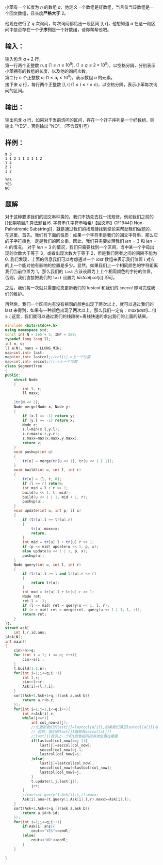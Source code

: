 小苯有一个长度为 $n$ 的数组 $a$，他定义一个数组是好数组，当且仅当该数组是一个回文数组，且长度**严格大于** $2$。  
  
他现在进行了 $q$ 次询问，每次询问都给出一段区间 $[l, r]$，他想知道 $a$ 在这一段区间中是否存在一个**子序列**是一个好数组，请你帮帮他吧。

## 输入：
输入包含 $q + 2$ 行。  
第一行两个正整数 $n, q\ (1 \leq n \leq 10^5),\ (1 \leq q \leq 2 \times 10^5)$，以空格分隔，分别表示小苯拥有的数组的长度，以及他的询问次数。  
第二行 $n$ 个正整数 $a_i\ (1 \leq a_i \leq 10^9)$，表示数组 $a$ 的元素。  
接下来 $q$ 行，每行两个正整数 $[l, r]\ (1 \leq l \leq r \leq n)$，以空格分隔，表示小苯每次询问的区间。

## 输出：
输出包含 $q$ 行，如果对于当前询问的区间，存在一个好子序列是一个好数组，则输出 "YES"，否则输出 "NO"。（不含双引号）

## 样例：
```
9 3
1 1 2 1 1 3 1 1 2
1 4
2 7
1 2
```

```
YES
YES
NO
```

## 题解
对于这种要求我们的回文串种类的，我们不妨先去找一找规律，例如我们之前的 [[长期项目/1.算法题目/6. 字符串/1.字符串哈希/【回文串】CF1944D Non-Palindromic Substring]]，就是通过我们的找规律找到结论来帮助我们做题的。
在这里，首先，我们有下面的性质：如果一个字符串是我们的回文字符串，那么它的子字符串也一定是我们的回文串，因此，我们只需要处理我们 $len=3$ 和 $len=4$ 的情况。
对于 $len=3$ 的情况，我们只需要找到一个区间，当中某一个字母出现的次数大于等于 3，或者出现次数大于等于 2，但是我们两者之间的间隔不能为 0.
我们发现，上面的信息我们可以考虑通过一个 $last$ 数组来表示我们位置 $i$ 对应的上一个能对他有影响的位置是多少。显然，如果我们上一个相同颜色的字符距离我们当前位置为 1，那么我们的 `last` 应该设置为上上个相同颜色的字符的位置。否则，我们直接把我们的 `last` 设置为 $lastcol[col[i]]$ 即可。

之后，我们每一次就只需要动态更新我们的 $lastcol$ 和我们的 $seccol$ 即可完成我们的维护。

再然后，我们一个区间内有没有相同的颜色出现了两次以上，就可以通过我们的 last 来得到，如果有一种颜色出现了两次以上，那么我们一定有：$max(last[l\dots r])\geq l$,这里，我们就可以通过我们的线段树+离线快速的求出我们的上面的结果。

```cpp
#include <bits/stdc++.h>
using namespace std;
const int N = 2e5 + 5, INF = 2e9;
typedef long long ll;
int n, q;
ll a[N], nans = LLONG_MIN;
map<int,int> last;
map<int,int> lastcol;//col[i]->上一个位置
map<int,int> seccol;//i->上一个位置
class SegmentTree
{
public:
	struct Node
	{
		int l, r;
		ll maxx;
		
	}tr[N << 2];
	Node merge(Node x, Node y)
	{
		if (x.l == -1) return y;
		if (y.l == -1) return x;
		Node z;
		z.l=min(x.l,y.l);
		z.r=max(x.r,y.r);
		z.maxx=max(x.maxx,y.maxx);
		return z;
	}
	void pushup(int u)
	{
		tr[u] = merge(tr[u << 1], tr[u << 1 | 1]);
	}
	void build(int u, int l, int r)
	{
		tr[u] = {l, r, 0};
		if (l == r) return;
		int mid = l + r >> 1;
		build(u << 1, l, mid);
		build(u << 1 | 1, mid + 1, r);
		pushup(u);
	}
	void update(int u, int p, ll x)
	{
		if (tr[u].l == tr[u].r)
		{
			tr[u].maxx=x;
			return;
		}
		int mid = tr[u].l + tr[u].r >> 1;
		if (p <= mid) update(u << 1, p, x);
		else update(u << 1 | 1, p, x);
		pushup(u);
	}
	Node query(int u, int l, int r)
	{
		if (tr[u].l >= l and tr[u].r <= r) 
		{
			return tr[u];
		}
		int mid = tr[u].l + tr[u].r >> 1;
		Node ret;
		ret.l = -1;
		if (l <= mid) ret = query(u << 1, l, r);
		if (r > mid) ret = merge(ret, query(u << 1 | 1, l, r));
		return ret;
	}
}t;
struct ask{
	int l,r,id,ans;	
}Ask[N];
int main()
{
	cin>>n>>q;
	for (int i = 1; i <= n; i++){
		cin>>a[i];
	}
	t.build(1,1,n);
	for(int i=1;i<=q;i++){
		int l,r;
		cin>>l>>r;
		Ask[i]={l,r,i};
	}
	sort(Ask+1,Ask+1+q,[](ask a,ask b){
		return a.r<b.r;
	});
	for(int i=1,j=1;i<=q;i++){
		int r=Ask[i].r;
		while(j<=r){
			int col_now=a[j];
			//先更新我们的last[j]=lastcol[a[j]],如果我们满足lastcol[a[j]]与j之间的间隔大于1 
			// 否则，我们的last[j]就是我seccol[a[j]]
			//last[j]表示上一个和j颜色相同的有效位置在哪里 
			if(lastcol[col_now]==j-1){
				last[j]=seccol[col_now];
				seccol[col_now]=j-1;
				lastcol[col_now]=j;
			}else{
				last[j]=lastcol[col_now];
				seccol[col_now]=lastcol[col_now];
				lastcol[col_now]=j;
			}
			t.update(1,j,last[j]);
            j++;
		}
		//cout<<t.query(1,Ask[i].l,r).maxx;
		Ask[i].ans=(t.query(1,Ask[i].l,r).maxx>=Ask[i].l);
	}
	sort(Ask+1,Ask+1+q,[](ask a,ask b){
		return a.id<b.id;
	});
	for(int i=1;i<=q;i++){
        if(Ask[i].ans){
            cout<<"YES"<<endl;
        }else{
            cout<<"NO"<<endl;
        }
	}
	
}
```